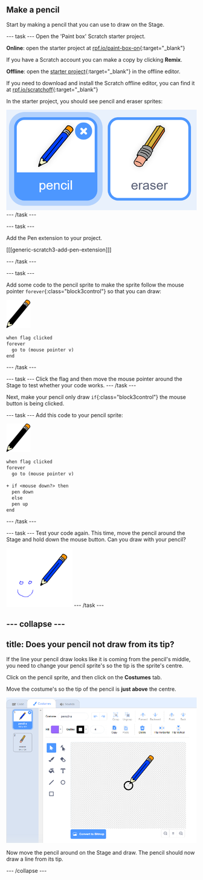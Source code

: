 ## Make a pencil

Start by making a pencil that you can use to draw on the Stage.

\--- task \--- Open the 'Paint box' Scratch starter project.

**Online**: open the starter project at [rpf.io/paint-box-on](http://rpf.io/paint-box-on){:target="_blank"}

If you have a Scratch account you can make a copy by clicking **Remix**.

**Offline**: open the [starter project](http://rpf.io/p/en/paint-box-go){:target="_blank"} in the offline editor.

If you need to download and install the Scratch offline editor, you can find it at [rpf.io/scratchoff](http://rpf.io/scratchoff){:target="_blank"}

In the starter project, you should see pencil and eraser sprites:

![screenshot](images/paint-starter.png) \--- /task \---

\--- task \---

Add the Pen extension to your project.

[[[generic-scratch3-add-pen-extension]]]

\--- /task \---

\--- task \---

Add some code to the pencil sprite to make the sprite follow the mouse pointer `forever`{:class="block3control"} so that you can draw:

![pencil](images/pencil.png)

```blocks3
when flag clicked
forever
  go to (mouse pointer v)
end
```

\--- /task \---

\--- task \--- Click the flag and then move the mouse pointer around the Stage to test whether your code works. \--- /task \---

Next, make your pencil only draw `if`{:class="block3control"} the mouse button is being clicked.

\--- task \--- Add this code to your pencil sprite:

![pencil](images/pencil.png)

```blocks3
when flag clicked
forever
  go to (mouse pointer v)

+ if <mouse down?> then
  pen down
  else
  pen up
end
```

\--- /task \---

\--- task \--- Test your code again. This time, move the pencil around the Stage and hold down the mouse button. Can you draw with your pencil?

![පින්තුරය](images/paint-draw.png) \--- /task \---

## \--- collapse \---

## title: Does your pencil not draw from its tip?

If the line your pencil draw looks like it is coming from the pencil's middle, you need to change your pencil sprite's so the tip is the sprite's centre.

Click on the pencil sprite, and then click on the **Costumes** tab.

Move the costume's so the tip of the pencil is **just above** the centre.

![Costume center](images/costume-center-annotated.png)

Now move the pencil around on the Stage and draw. The pencil should now draw a line from its tip.

\--- /collapse \---